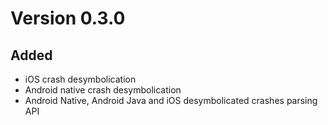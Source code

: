 # Version 0.3.0 


## Added 

* iOS crash desymbolication
* Android native crash desymbolication
* Android Native, Android Java and iOS desymbolicated crashes parsing API 